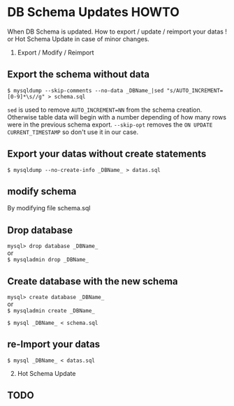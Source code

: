 # DB Schema Updates HOWTO

When DB Schema is updated. How to export / update / reimport your datas !
or Hot Schema Update in case of minor changes.

1. Export / Modify / Reimport

## Export the schema without data
`$ mysqldump --skip-comments --no-data _DBName_|sed "s/AUTO_INCREMENT=[0-9]*\s//g" > schema.sql`

`sed` is used to remove `AUTO_INCREMENT=NN` from the schema creation. Otherwise
table data will begin with a number depending of how many rows were in the
previous schema export.
`--skip-opt` removes the `ON UPDATE CURRENT_TIMESTAMP` so don't use it in our case.

## Export your datas without create statements
`$ mysqldump --no-create-info _DBName_ > datas.sql`

## modify schema
By modifying file schema.sql

## Drop database
`mysql> drop database _DBName_`<br/>
or<br/>
`$ mysqladmin drop _DBName_`

## Create database with the new schema
`mysql> create database _DBName_`<br/>
or<br/>
`$ mysqladmin create _DBName_`

`$ mysql _DBName_ < schema.sql`

## re-Import your datas
`$ mysql _DBName_ < datas.sql`

2. Hot Schema Update

## TODO
